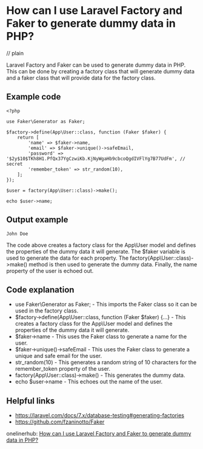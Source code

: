 # How can I use Laravel Factory and Faker to generate dummy data in PHP?
// plain

Laravel Factory and Faker can be used to generate dummy data in PHP. This can be done by creating a factory class that will generate dummy data and a faker class that will provide data for the factory class.

## Example code

```
<?php

use Faker\Generator as Faker;

$factory->define(App\User::class, function (Faker $faker) {
    return [
        'name' => $faker->name,
        'email' => $faker->unique()->safeEmail,
        'password' => '$2y$10$TKh8H1.PfQx37YgCzwiKb.KjNyWgaHb9cbcoQgdIVFlYg7B77UdFm', // secret
        'remember_token' => str_random(10),
    ];
});

$user = factory(App\User::class)->make();

echo $user->name;
```
## Output example

```
John Doe
```

The code above creates a factory class for the App\User model and defines the properties of the dummy data it will generate. The $faker variable is used to generate the data for each property. The factory(App\User::class)->make() method is then used to generate the dummy data. Finally, the name property of the user is echoed out.

## Code explanation

- use Faker\Generator as Faker; - This imports the Faker class so it can be used in the factory class.
- $factory->define(App\User::class, function (Faker $faker) {...} - This creates a factory class for the App\User model and defines the properties of the dummy data it will generate.
- $faker->name - This uses the Faker class to generate a name for the user.
- $faker->unique()->safeEmail - This uses the Faker class to generate a unique and safe email for the user.
- str_random(10) - This generates a random string of 10 characters for the remember_token property of the user.
- factory(App\User::class)->make() - This generates the dummy data.
- echo $user->name - This echoes out the name of the user.

## Helpful links
- https://laravel.com/docs/7.x/database-testing#generating-factories
- https://github.com/fzaninotto/Faker

onelinerhub: [How can I use Laravel Factory and Faker to generate dummy data in PHP?](https://onelinerhub.com/php-laravel/how-can-i-use-laravel-factory-and-faker-to-generate-dummy-data-in-php)